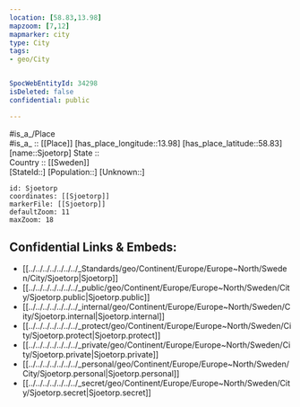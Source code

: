 ```yaml
---
location: [58.83,13.98] 
mapzoom: [7,12] 
mapmarker: city 
type: City
tags:
- geo/City


SpocWebEntityId: 34298
isDeleted: false
confidential: public

---
```

#is_a_/Place  
#is_a_ :: [[Place]] 
[has_place_longitude::13.98] 
[has_place_latitude::58.83] 
[name::Sjoetorp] 
State ::  
Country :: [[Sweden]]  
[StateId::] 
[Population::] 
[Unknown::] 


```leaflet
id: Sjoetorp
coordinates: [[Sjoetorp]] 
markerFile: [[Sjoetorp]] 
defaultZoom: 11 
maxZoom: 18
```


## Confidential Links & Embeds: 
- [[../../../../../../../_Standards/geo/Continent/Europe/Europe~North/Sweden/City/Sjoetorp|Sjoetorp]] 
- [[../../../../../../../_public/geo/Continent/Europe/Europe~North/Sweden/City/Sjoetorp.public|Sjoetorp.public]] 
- [[../../../../../../../_internal/geo/Continent/Europe/Europe~North/Sweden/City/Sjoetorp.internal|Sjoetorp.internal]] 
- [[../../../../../../../_protect/geo/Continent/Europe/Europe~North/Sweden/City/Sjoetorp.protect|Sjoetorp.protect]] 
- [[../../../../../../../_private/geo/Continent/Europe/Europe~North/Sweden/City/Sjoetorp.private|Sjoetorp.private]] 
- [[../../../../../../../_personal/geo/Continent/Europe/Europe~North/Sweden/City/Sjoetorp.personal|Sjoetorp.personal]] 
- [[../../../../../../../_secret/geo/Continent/Europe/Europe~North/Sweden/City/Sjoetorp.secret|Sjoetorp.secret]] 
